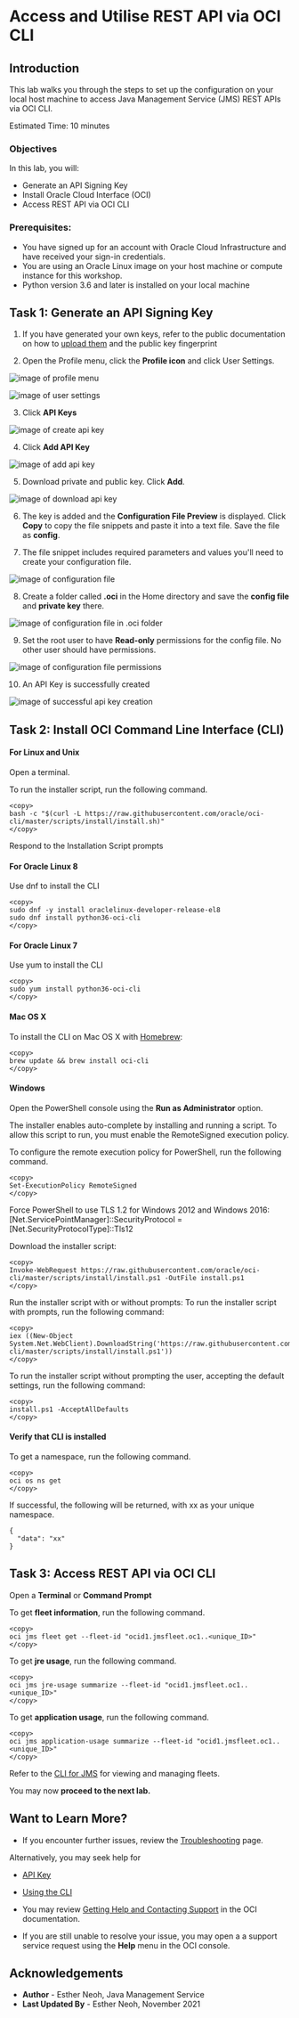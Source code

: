 # Access and Utilise REST API via OCI CLI

## Introduction

This lab walks you through the steps to set up the configuration on your local host machine to access Java Management Service (JMS) REST APIs via OCI CLI. 

Estimated Time: 10 minutes

### Objectives
In this lab, you will:

* Generate an API Signing Key 
* Install Oracle Cloud Interface (OCI)
* Access REST API via OCI CLI

### Prerequisites:
* You have signed up for an account with Oracle Cloud Infrastructure and have received your sign-in credentials.
* You are using an Oracle Linux image on your host machine or compute instance for this workshop.
*  Python version 3.6 and later is installed on your local machine

## Task 1: Generate an API Signing Key
1. If you have generated your own keys, refer to the public documentation on how to [upload them](https://docs.oracle.com/en-us/iaas/Content/API/Concepts/apisigningkey.htm) and the public key fingerprint

2. Open the Profile menu, click the **Profile icon** and click User Settings.

  ![image of profile menu](/../images/user-profile.png)

  ![image of user settings](/../images/user-settings.png)

3. Click **API Keys**

  ![image of create api key](/../images/api-key.png)

4. Click **Add API Key**

  ![image of add api key](/../images/add-api-key.png)

5. Download private and public key. Click **Add**.

  ![image of download api key](/../images/api-key-download.png)

6. The key is added and the **Configuration File Preview** is displayed. Click **Copy** to copy the file snippets and paste it into a text file. Save the file as **config**.

7. The file snippet includes required parameters and values you'll need to create your configuration file. 

  ![image of configuration file](/../images/config-file-preview.png)

8. Create a folder called **.oci** in the Home directory and save the **config file** and **private key** there. 

  ![image of configuration file in .oci folder](/../images/config-file-oci-location.png)

9. Set the root user to have **Read-only** permissions for the config file. No other user should have permissions. 

  ![image of configuration file permissions](/../images/config-file-permissions.png) 

10. An API Key is successfully created

  ![image of successful api key creation](/../images/api-key-created.png) 


## Task 2: Install OCI Command Line Interface (CLI)

#### For Linux and Unix

Open a terminal.

To run the installer script, run the following command.
  ```
  <copy> 
  bash -c "$(curl -L https://raw.githubusercontent.com/oracle/oci-cli/master/scripts/install/install.sh)" 
  </copy>
  ```
Respond to the Installation Script prompts

#### For Oracle Linux 8 

Use dnf to install the CLI
  ```
  <copy> 
  sudo dnf -y install oraclelinux-developer-release-el8
  sudo dnf install python36-oci-cli 
  </copy> 
  ```
#### For Oracle Linux 7 

Use yum to install the CLI
  ```
  <copy> 
  sudo yum install python36-oci-cli 
  </copy>
  ```

#### Mac OS X
To install the CLI on Mac OS X with [Homebrew](https://docs.brew.sh/Installation):

  ```
  <copy> 
  brew update && brew install oci-cli 
  </copy>
  ```
#### Windows
Open the PowerShell console using the **Run as Administrator** option.

The installer enables auto-complete by installing and running a script. To allow this script to run, you must enable the RemoteSigned execution policy.

To configure the remote execution policy for PowerShell, run the following command.

  ```
  <copy> 
  Set-ExecutionPolicy RemoteSigned 
  </copy>
  ```

Force PowerShell to use TLS 1.2 for Windows 2012 and Windows 2016: [Net.ServicePointManager]::SecurityProtocol = [Net.SecurityProtocolType]::Tls12 

Download the installer script:
  ```
  <copy> 
  Invoke-WebRequest https://raw.githubusercontent.com/oracle/oci-cli/master/scripts/install/install.ps1 -OutFile install.ps1 
  </copy>
  ```

Run the installer script with or without prompts:
To run the installer script with prompts, run the following command:
  ```
  <copy> 
  iex ((New-Object System.Net.WebClient).DownloadString('https://raw.githubusercontent.com/oracle/oci-cli/master/scripts/install/install.ps1')) 
  </copy>
  ```
To run the installer script without prompting the user, accepting the default settings, run the following command:
  ```
  <copy>
  install.ps1 -AcceptAllDefaults 
  </copy>
  ```

#### Verify that CLI is installed

To get a namespace, run the following command.
  ```
  <copy>
  oci os ns get
  </copy> 
  ```

If successful, the following will be returned, with xx as your unique namespace. 

  ```
  {
    "data": "xx"
  }
  ```
## Task 3: Access REST API via OCI CLI

Open a **Terminal** or **Command Prompt**

To get **fleet information**, run the following command. 

  ```
  <copy> 
  oci jms fleet get --fleet-id "ocid1.jmsfleet.oc1..<unique_ID>"
  </copy>
  ```

To get **jre usage**, run the following command. 

  ```
  <copy> 
  oci jms jre-usage summarize --fleet-id "ocid1.jmsfleet.oc1..<unique_ID>" 
  </copy>
  ```

To get **application usage**, run the following command. 

  ```
  <copy> 
  oci jms application-usage summarize --fleet-id "ocid1.jmsfleet.oc1..<unique_ID>" 
  </copy>
  ```
Refer to the [CLI for JMS](https://docs.oracle.com/en-us/iaas/tools/oci-cli/3.0.5/oci_cli_docs/cmdref/jms.html) for viewing and managing fleets.

You may now **proceed to the next lab.**

## Want to Learn More?

- If you encounter further issues, review the [Troubleshooting](https://docs.oracle.com/en-us/iaas/jms/doc/troubleshooting.html#GUID-2D613C72-10F3-4905-A306-4F2673FB1CD3) page.

Alternatively, you may seek help for
- [API Key](https://docs.oracle.com/en-us/iaas/Content/API/Concepts/apisigningkey.htm)
- [Using the CLI](https://docs.oracle.com/en-us/iaas/Content/API/SDKDocs/cliusing.htm)

- You may review [Getting Help and Contacting Support](https://docs.oracle.com/en-us/iaas/Content/GSG/Tasks/contactingsupport.htm) in the OCI documentation.

- If you are still unable to resolve your issue, you may open a a support service request using the **Help** menu in the OCI console. 

## Acknowledgements
* **Author** - Esther Neoh, Java Management Service
* **Last Updated By** - Esther Neoh, November 2021
